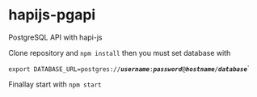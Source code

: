 # hapijs-pgapi
PostgreSQL API with hapi-js


Clone repository and `npm install` then you must set database with

`export DATABASE_URL=postgres://`_**`username`**_`:`_**`password`**_`@`_**`hostname`**_`/`_**`database`**_`

Finallay start with `npm start`
